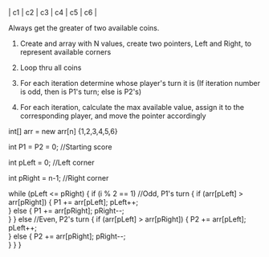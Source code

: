 | c1 | c2 | c3 | c4 | c5 | c6 |

Always get the greater of two available coins.



1. Create and array with N values, create two pointers, Left and Right, to represent available corners

2. Loop thru all coins

3. For each iteration determine whose player's turn it is
(If iteration number is odd, then is P1's turn; else is P2's)

4. For each iteration, calculate the max available value, assign it to the corresponding player, and move the pointer accordingly

int[] arr = new arr[n] {1,2,3,4,5,6}

int P1 = P2 = 0; //Starting score

int pLeft = 0; //Left corner

int pRight = n-1; //Right corner

while (pLeft <= pRight)
{
    if (i % 2 == 1) //Odd, P1's turn
    {
        if (arr[pLeft] > arr[pRight])
        {
            P1 += arr[pLeft];
            pLeft++;            
        }
        else
        {
            P1 += arr[pRight];
            pRight--;            
        }
    }
    else //Even, P2's turn
    {
        if (arr[pLeft] > arr[pRight])
        {
            P2 += arr[pLeft];
            pLeft++;            
        }
        else
        {
            P2 += arr[pRight];
            pRight--;            
        }
    }
}


